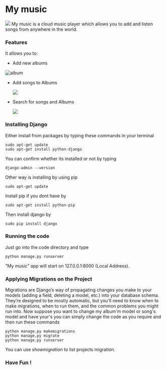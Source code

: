 # My music
![](https://imgur.com/e4gFXK0.png)
My music is a cloud music player which allows you to add and listen songs from anywhere in the world.

### Features
It allows you to:
 - Add new albums 

  ![album](https://imgur.com/t57ukkK.png)

 - Add songs to Albums

   ![](https://imgur.com/swOZKEU.png)

 - Search for songs and Albums

   ![](https://imgur.com/YpxVFah.png)


### Installing Django 

Either install from packages by typing these commands in your terminal
```
sudo apt-get update
sudo apt-get install python-django
```
You can confirm whether its installed or not by typing 
```
django-admin --version
```

Other way is installing by using pip 
```
sudo apt-get update
```
Install pip if you dont have by 
```
sudo apt-get install python-pip
```
Then install django by 
```
sudo pip install django
```

### Running the code 
Just go into the code directory and type 
```
python manage.py runserver
```
"My music" app will start on 127.0.0.1:8000 (Local Address).
 
### Applying Migrations on the Project 
Migrations are Django’s way of propagating changes you make to your models (adding a field, deleting a model, etc.) into your database schema. They’re designed to be mostly automatic, but you’ll need to know when to make migrations, when to run them, and the common problems you might run into.
Now suppose you want to change my album'm model or song's model and have your's you can simply change the code as you require and then run these commands
```
python manage.py makemigrations
python manage.py migrate 
python manage.py runserver
```
You can use *showmigration*  to list projects migration.
### Have Fun ! 

   
